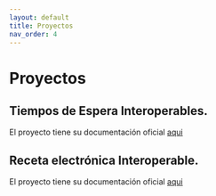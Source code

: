 ```yaml
---
layout: default
title: Proyectos
nav_order: 4
---
```


# Proyectos 

## Tiempos de Espera Interoperables.

El proyecto tiene su documentación oficial [aqui](https://interoperabilidad.minsal.cl/SIGTEv2-IG/)

## Receta electrónica Interoperable.

El proyecto tiene su documentación oficial [aqui](https://interoperabilidad.minsal.cl/fhir/ig/snre)